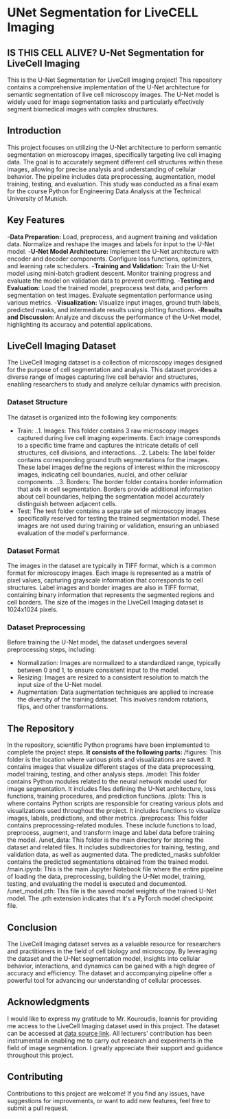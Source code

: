 # UNet Segmentation for LiveCELL Imaging
## IS THIS CELL ALIVE? U-Net Segmentation for LiveCell Imaging
This is the U-Net Segmentation for LiveCell Imaging project! This repository contains a comprehensive implementation of the U-Net architecture for semantic segmentation of live cell microscopy images. The U-Net model is widely used for image segmentation tasks and particularly effectively segment biomedical images with complex structures.

## Introduction
This project focuses on utilizing the U-Net architecture to perform semantic segmentation on microscopy images, specifically targeting live cell imaging data. The goal is to accurately segment different cell structures within these images, allowing for precise analysis and understanding of cellular behavior. The pipeline includes data preprocessing, augmentation, model training, testing, and evaluation.
This study was conducted as a final exam for the course Python for Engineering Data Analysis at the Technical University of Munich.

## Key Features
-**Data Preparation:** Load, preprocess, and augment training and validation data. Normalize and reshape the images and labels for input to the U-Net model.
-**U-Net Model Architecture:** Implement the U-Net architecture with encoder and decoder components. Configure loss functions, optimizers, and learning rate schedulers.
-**Training and Validation:** Train the U-Net model using mini-batch gradient descent. Monitor training progress and evaluate the model on validation data to prevent overfitting.
-**Testing and Evaluation:** Load the trained model, preprocess test data, and perform segmentation on test images. Evaluate segmentation performance using various metrics.
-**Visualization:** Visualize input images, ground truth labels, predicted masks, and intermediate results using plotting functions.
-**Results and Discussion:** Analyze and discuss the performance of the U-Net model, highlighting its accuracy and potential applications.

## LiveCell Imaging Dataset
The LiveCell Imaging dataset is a collection of microscopy images designed for the purpose of cell segmentation and analysis. This dataset provides a diverse range of images capturing live cell behavior and structures, enabling researchers to study and analyze cellular dynamics with precision.

### Dataset Structure
The dataset is organized into the following key components:
* Train: 
..1. Images: This folder contains 3 raw microscopy images captured during live cell imaging experiments. Each image corresponds to a specific time frame and captures the intricate details of cell structures, cell divisions, and interactions.
..2. Labels: The label folder contains corresponding ground truth segmentations for the images. These label images define the regions of interest within the microscopy images, indicating cell boundaries, nuclei, and other cellular components.
..3. Borders: The border folder contains border information that aids in cell segmentation. Borders provide additional information about cell boundaries, helping the segmentation model accurately distinguish between adjacent cells.
* Test:
The test folder contains a separate set of microscopy images specifically reserved for testing the trained segmentation model. These images are not used during training or validation, ensuring an unbiased evaluation of the model's performance.

### Dataset Format
The images in the dataset are typically in TIFF format, which is a common format for microscopy images. Each image is represented as a matrix of pixel values, capturing grayscale information that corresponds to cell structures. Label images and border images are also in TIFF format, containing binary information that represents the segmented regions and cell borders. The size of the images in the LiveCell Imaging dataset is 1024x1024 pixels. 

### Dataset Preprocessing
Before training the U-Net model, the dataset undergoes several preprocessing steps, including:
- Normalization: Images are normalized to a standardized range, typically between 0 and 1, to ensure consistent input to the model.
- Resizing: Images are resized to a consistent resolution to match the input size of the U-Net model.
- Augmentation: Data augmentation techniques are applied to increase the diversity of the training dataset. This involves random rotations, flips, and other transformations.

## The Repository
In the repository, scientific Python programs have been implemented to complete the project steps.
**It consists of the following parts:**
/figures: This folder is the location where various plots and visualizations are saved. It contains images that visualize different stages of the data preprocessing, model training, testing, and other analysis steps. 
/model: This folder contains Python modules related to the neural network model used for image segmentation. It includes files defining the U-Net architecture, loss functions, training procedures, and prediction functions.
/plots: This is where contains Python scripts are responsible for creating various plots and visualizations used throughout the project. It includes functions to visualize images, labels, predictions, and other metrics.
/preprocess: This folder contains preprocessing-related modules. These include functions to load, preprocess, augment, and transform image and label data before training the model.
/unet_data: This folder is the main directory for storing the dataset and related files. It includes subdirectories for training, testing, and validation data, as well as augmented data. The predicted_masks subfolder contains the predicted segmentations obtained from the trained model.
/main.ipynb: This is the main Jupyter Notebook file where the entire pipeline of loading the data, preprocessing, building the U-Net model, training, testing, and evaluating the model is executed and documented.
/unet_model.pth: This file is the saved model weights of the trained U-Net model. The .pth extension indicates that it's a PyTorch model checkpoint file.

## Conclusion
The LiveCell Imaging dataset serves as a valuable resource for researchers and practitioners in the field of cell biology and microscopy. By leveraging the dataset and the U-Net segmentation model, insights into cellular behavior, interactions, and dynamics can be gained with a high degree of accuracy and efficiency. The dataset and accompanying pipeline offer a powerful tool for advancing our understanding of cellular processes.

## Acknowledgments
I would like to express my gratitude to Mr. Kouroudis, Ioannis for providing me access to the LiveCell Imaging dataset used in this project. The dataset can be accessed at [data source link](https://mega.nz/folder/G9hT3SRY#He6hD4SiU3g1bMFxgsbTDw). All lecturers' contribution has been instrumental in enabling me to carry out research and experiments in the field of image segmentation. I greatly appreciate their support and guidance throughout this project.

## Contributing
Contributions to this project are welcome! If you find any issues, have suggestions for improvements, or want to add new features, feel free to submit a pull request.


